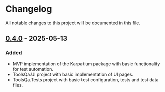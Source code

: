 # Changelog

All notable changes to this project will be documented in this file.

## [0.4.0] - 2025-05-13

### Added

- MVP implementation of the Karpatium package with basic functionality for test automation.
- ToolsQa.UI project with basic implementation of UI pages.
- ToolsQa.Tests project with basic test configuration, tests and test data files.

[0.4.0]: https://github.com/olehlvivskyi/Karpatium/releases/tag/0.4.0